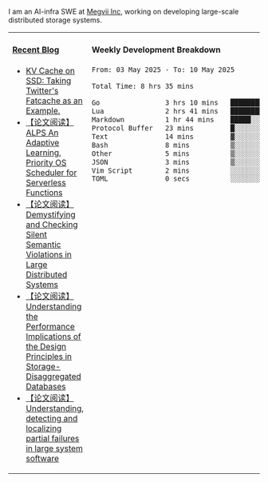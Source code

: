 I am an AI-infra SWE at [Megvii Inc](https://en.megvii.com/), working on developing large-scale distributed storage systems.

<table width="960px">
<tr>
<td valign="top" width="50%">

#### <a href="https://www.kongjun18.me" target="_blank">Recent Blog</a>

<!-- BLOG-POST-LIST:START -->
- [KV Cache on SSD: Taking Twitter&#39;s Fatcache as an Example.](https://kongjun18.github.io/posts/kv-cache-on-disk-taking-twitters-fatcache-as-an-example/)
- [【论文阅读】ALPS An Adaptive Learning, Priority OS Scheduler for Serverless Functions](https://kongjun18.github.io/posts/alps-an-adaptive-learning-priority-os-scheduler-for-serverless-functions/)
- [【论文阅读】Demystifying and Checking Silent Semantic Violations in Large Distributed Systems](https://kongjun18.github.io/posts/demystifying-and-checking-silent-semantic-violations-in-large-distributed-systems/)
- [【论文阅读】Understanding the Performance Implications of the Design Principles in Storage-Disaggregated Databases](https://kongjun18.github.io/posts/understanding-the-performance-implications-of-the-design-principles-in-storage-disaggregated-databases/)
- [【论文阅读】Understanding, detecting and localizing partial failures in large system software](https://kongjun18.github.io/posts/understanding-detecting-and-localizing-partial-failures-in-large-system-software/)
<!-- BLOG-POST-LIST:END -->

</td>
<td valign="top" width="50%">

#### Weekly Development Breakdown

<!--START_SECTION:waka-->

```txt
From: 03 May 2025 - To: 10 May 2025

Total Time: 8 hrs 35 mins

Go                3 hrs 10 mins   █████████▒░░░░░░░░░░░░░░░   36.99 %
Lua               2 hrs 41 mins   ████████░░░░░░░░░░░░░░░░░   31.42 %
Markdown          1 hr 44 mins    █████░░░░░░░░░░░░░░░░░░░░   20.30 %
Protocol Buffer   23 mins         █░░░░░░░░░░░░░░░░░░░░░░░░   04.59 %
Text              14 mins         ▓░░░░░░░░░░░░░░░░░░░░░░░░   02.78 %
Bash              8 mins          ▒░░░░░░░░░░░░░░░░░░░░░░░░   01.57 %
Other             5 mins          ▒░░░░░░░░░░░░░░░░░░░░░░░░   01.00 %
JSON              3 mins          ▒░░░░░░░░░░░░░░░░░░░░░░░░   00.69 %
Vim Script        2 mins          ░░░░░░░░░░░░░░░░░░░░░░░░░   00.55 %
TOML              0 secs          ░░░░░░░░░░░░░░░░░░░░░░░░░   00.07 %
```

<!--END_SECTION:waka-->
</td>
</tr>

</table>
